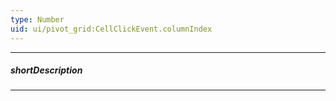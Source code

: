 ```yaml
---
type: Number
uid: ui/pivot_grid:CellClickEvent.columnIndex
---
```

---
##### shortDescription
<!-- Description goes here -->

---
<!-- Description goes here -->
